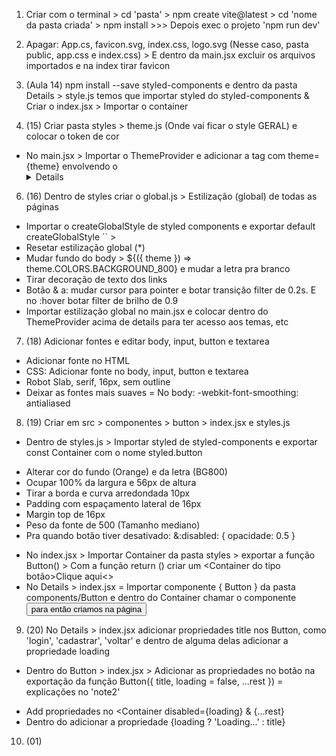 1. Criar com o terminal > cd 'pasta' > npm create vite@latest > cd 'nome da pasta criada' > npm install >>> Depois exec o projeto 'npm run dev'

2. Apagar: App.cs, favicon.svg, index.css, logo.svg (Nesse caso, pasta public, app.css e index.css) > E dentro da main.jsx excluir os arquivos importados e na index tirar favicon

4. (Aula 14) npm install --save styled-components e dentro da pasta Details > style.js temos que importar styled do styled-components & Criar o index.jsx > Importar o container

5. (15) Criar pasta styles > theme.js (Onde vai ficar o style GERAL) e colocar o token de cor
- No main.jsx > Importar o ThemeProvider e adicionar a tag com theme={theme} envolvendo o <Details>

6. (16) Dentro de styles criar o global.js > Estilização (global) de todas as páginas
- Importar o createGlobalStyle de styled components e exportar default createGlobalStyle `` >
- Resetar estilização global (*)
- Mudar fundo do body > ${({ theme }) => theme.COLORS.BACKGROUND_800} e mudar a letra pra branco
- Tirar decoração de texto dos links
- Botão & a: mudar cursor para pointer e botar transição filter de 0.2s. E no :hover botar filter de brilho de 0.9
- Importar estilização global no main.jsx e colocar dentro do ThemeProvider acima de details para ter acesso aos temas, etc

7. (18) Adicionar fontes e editar body, input, button e textarea
- Adicionar fonte no HTML
- CSS: Adicionar fonte no body, input, button e textarea
- Robot Slab, serif, 16px, sem outline
- Deixar as fontes mais suaves = No body: -webkit-font-smoothing: antialiased

8. (19) Criar em src > componentes > button > index.jsx e styles.js
* Dentro de styles.js > Importar styled de styled-components e exportar const Container com o nome styled.button
- Alterar cor do fundo (Orange) e da letra (BG800) 
- Ocupar 100% da largura e 56px de altura
- Tirar a borda e curva arredondada 10px
- Padding com espaçamento lateral de 16px
- Margin top de 16px
- Peso da fonte de 500 (Tamanho mediano)
- Pra quando botão tiver desativado: &:disabled: { opacidade: 0.5 }
* No index.jsx > Importar Container da pasta styles > exportar a função Button() > Com a função return () criar um <Container do tipo botão>Clique aqui<>
* No Details > index.jsx = Importar componente { Button } da pasta components/Button e dentro do Container chamar o componente <Button /> para então criamos na página

9. (20) No Details > index.jsx adicionar propriedades title nos Button, como 'login', 'cadastrar', 'voltar' e dentro de alguma delas adicionar a propriedade loading
* Dentro do Button > index.jsx > Adicionar as propriedades no botão na exportação da função Button({ title, loading = false, ...rest }) = explicações no 'note2'
- Add propriedades no <Container disabled={loading} & {...rest}
- Dentro do <Container> adicionar a propriedade {loading ? 'Loading...' : title}

10. (01) 